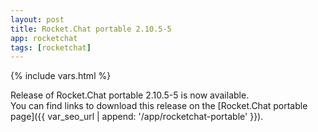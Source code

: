 ```yaml
---
layout: post
title: Rocket.Chat portable 2.10.5-5
app: rocketchat
tags: [rocketchat]
---
```

{% include vars.html %}

Release of Rocket.Chat portable 2.10.5-5 is now available.<br />
You can find links to download this release on the [Rocket.Chat portable page]({{ var_seo_url | append: '/app/rocketchat-portable' }}).
